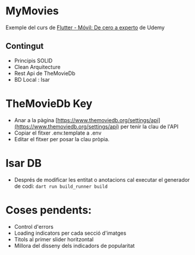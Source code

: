 # MyMovies

Exemple del curs de [Flutter - Móvil: De cero a experto](https://www.udemy.com/course/flutter-cero-a-experto/) de Udemy

## Contingut

* Principis SOLID
* Clean Arquitecture
* Rest Api de TheMovieDb
* BD Local : Isar


# TheMovieDb Key
* Anar a la pàgina [https://www.themoviedb.org/settings/api](https://www.themoviedb.org/settings/api) per tenir la clau de l'API
* Copiar el fitxer .env.template a .env
* Editar el fitxer per posar la clau pròpia.

# Isar DB
* Després de modificar les entitat o anotacions cal executar el generador de codi: ```dart run build_runner build```

# Coses pendents:
* Control d'errors
* Loading indicators per cada secció d'imatges
* Titols al primer slider horitzontal
* Millora del disseny dels indicadors de popularitat